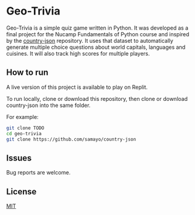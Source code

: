 # Geo-Trivia
Geo-Trivia is a simple quiz game written in Python. It was developed as a final project for the Nucamp Fundamentals of Python course and inspired by the [country-json](https://github.com/samayo/country-json/) repository. It uses that dataset to automatically generate multiple choice questions about world capitals, languages and cuisines. It will also track high scores for multiple players.

## How to run
A live version of this project is available to play on Replit. 

To run locally, clone or download this repository, then clone or download country-json into the same folder.

For example:
```bash
git clone TODO
cd geo-trivia
git clone https://github.com/samayo/country-json
```

## Issues
Bug reports are welcome. 

## License
[MIT](https://choosealicense.com/licenses/mit/)